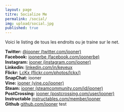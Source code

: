 ```yaml
---
layout: page
titre: Socialize Me
permalink: /social/
img: upload/social.jpg
published: true
---
```


Voici le listing de tous les endroits ou je traine sur le net.  


**Twitter:** [@iooner (twitter.com/iooner)][twitter]  
**Facebook:** [ioonerbe (facebook.com/ioonerbe)][facebook]  
**Instagram:** [iooner (instagram.com/iooner)][insta]  
**Linkedin:** [linkedin.com/in/keyeux][linkedin]  
**Flickr:** [LcKx (flickr.com/photos/lckx/)][flickr]  
**SnapChat:** iooner  
**Vine:** [iooner (vine.co/iooner)][vine]  
**Steam:** [iooner (steamcommunity.com/id/iooner)][steam]  
**PostCrossing:** [iooner (postcrossing.com/user/iooner)][post]  
**Instructable** [instructables.com/member/iooner][instructable]  
**Github** [github.com/iooner][github]
test


[twitter]:		https://twitter.com/iooner
[facebook]:		https://www.facebook.com/ioonerbe
[linkedin]:		https://www.linkedin.com/in/keyeux
[insta]:		http://instagram.com/iooner
[post]:			http://www.postcrossing.com/user/iooner
[vine]:			https://vine.co/Iooner
[steam]:		http://steamcommunity.com/id/iooner
[flickr]: 		https://www.flickr.com/photos/lckx/
[instructable]: http://www.instructables.com/member/iooner/
[github]:		http://github.com/iooner